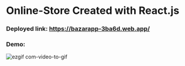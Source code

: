 # Online-Store Created with React.js
### Deployed link: https://bazarapp-3ba6d.web.app/

### Demo:
![ezgif com-video-to-gif](https://github.com/GaitovRK/E-Commerce-Website/assets/100293747/298d30f5-a3d8-4c1c-8109-e358117cbf86)
